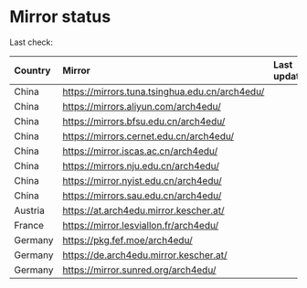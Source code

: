 <script src="./time.js"></script>
# Mirror status
Last check: <script type="text/javascript">localize(1735586193.4057558);</script>

|Country|Mirror|Last update|
|:------|:-----|:----------|
|China|https://mirrors.tuna.tsinghua.edu.cn/arch4edu/|<script type="text/javascript">localize(1735540969);</script>|
|China|https://mirrors.aliyun.com/arch4edu/|<script type="text/javascript">localize(1735540969);</script>|
|China|https://mirrors.bfsu.edu.cn/arch4edu/|<script type="text/javascript">localize(1735540969);</script>|
|China|https://mirrors.cernet.edu.cn/arch4edu/|<script type="text/javascript">localize(1735540969);</script>|
|China|https://mirror.iscas.ac.cn/arch4edu/|<script type="text/javascript">localize(1735540969);</script>|
|China|https://mirrors.nju.edu.cn/arch4edu/|<script type="text/javascript">localize(1735454673);</script>|
|China|https://mirror.nyist.edu.cn/arch4edu/|<script type="text/javascript">localize(1735540969);</script>|
|China|https://mirrors.sau.edu.cn/arch4edu/|<script type="text/javascript">localize(1731653531);</script>|
|Austria|https://at.arch4edu.mirror.kescher.at/|<script type="text/javascript">localize(1735540969);</script>|
|France|https://mirror.lesviallon.fr/arch4edu/|<script type="text/javascript">localize(1735540969);</script>|
|Germany|https://pkg.fef.moe/arch4edu/|<script type="text/javascript">localize(1735540969);</script>|
|Germany|https://de.arch4edu.mirror.kescher.at/|<script type="text/javascript">localize(1735540969);</script>|
|Germany|https://mirror.sunred.org/arch4edu/|<script type="text/javascript">localize(1735540969);</script>|

<script src="./tablefilter/tablefilter.js"></script>
<script src="./table.js"></script>